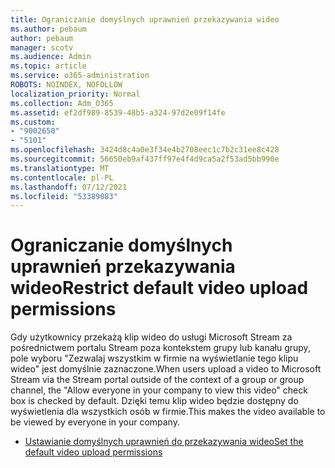 ```yaml
---
title: Ograniczanie domyślnych uprawnień przekazywania wideo
ms.author: pebaum
author: pebaum
manager: scotv
ms.audience: Admin
ms.topic: article
ms.service: o365-administration
ROBOTS: NOINDEX, NOFOLLOW
localization_priority: Normal
ms.collection: Adm_O365
ms.assetid: ef2df989-8539-48b5-a324-97d2e09f14fe
ms.custom:
- "9002650"
- "5101"
ms.openlocfilehash: 3424d8c4a0e3f34e4b2708eec1c7b2c31ee8c428
ms.sourcegitcommit: 56650eb9af437ff97e4f4d9ca5a2f53ad5bb990e
ms.translationtype: MT
ms.contentlocale: pl-PL
ms.lasthandoff: 07/12/2021
ms.locfileid: "53389083"
---
```

# <a name="restrict-default-video-upload-permissions"></a><span data-ttu-id="596e4-102">Ograniczanie domyślnych uprawnień przekazywania wideo</span><span class="sxs-lookup"><span data-stu-id="596e4-102">Restrict default video upload permissions</span></span>

<span data-ttu-id="596e4-103">Gdy użytkownicy przekażą klip wideo do usługi Microsoft Stream za pośrednictwem portalu Stream poza kontekstem grupy lub kanału grupy, pole wyboru "Zezwalaj wszystkim w firmie na wyświetlanie tego klipu wideo" jest domyślnie zaznaczone.</span><span class="sxs-lookup"><span data-stu-id="596e4-103">When users upload a video to Microsoft Stream via the Stream portal outside of the context of a group or group channel, the "Allow everyone in your company to view this video" check box is checked by default.</span></span> <span data-ttu-id="596e4-104">Dzięki temu klip wideo będzie dostępny do wyświetlenia dla wszystkich osób w firmie.</span><span class="sxs-lookup"><span data-stu-id="596e4-104">This makes the video available to be viewed by everyone in your company.</span></span>

- [<span data-ttu-id="596e4-105">Ustawianie domyślnych uprawnień do przekazywania wideo</span><span class="sxs-lookup"><span data-stu-id="596e4-105">Set the default video upload permissions</span></span>](/stream/default-video-permissions)
